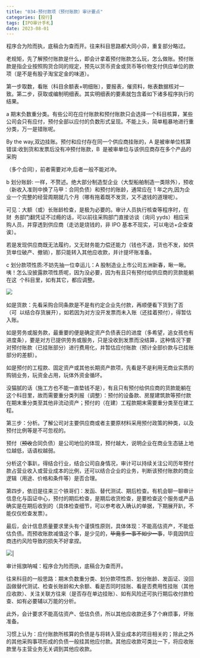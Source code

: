 ```yaml
---
title: "034-预付款项（预付账款）审计要点"
categories: [投行]
tags: [IPO审计手札]
date: 2023-08-01
---
```

程序合为险而执，底稿合为查而开。往来科目思路都大同小异，重复部分略过。

老规矩，先了解预付账款是什么，即会计拿着预付账款怎么玩，怎么做账。预付账款是指企业按照购货合同的规定，预先以货币资金或货币等价物支付供应单位的款项（是不是有股子淘宝定金的味道）。

第一步取数，看账（科目余额表+明细账），要报表，催资料，帐表数据核对一致。第二步，获取或编制明细表。其实明细表的要素就包含着如下诸多程序执行的结果。

a 期末负数重分类。有些公司在应付账款和预付账款只会选择一个科目核算，某些公司会只有应付，预付全部以应付的负数形式呈现。不能上头，简单粗暴地进行重分类，万一是错账呢。

By the way,双边挂账。预付和应付存在同一个供应商挂账的，A 是被审单位核算错误:收到货和发票后没有冲预付账款，B  是被审单位与该供应商存在多个产品的采购

（多个合同），前者需要对冲,后者一般不能对冲。

b 划分账龄: 一样，不赘述。绝大部分制造型企业（大型船舶制造一类除外），预收（新收入准则中换了马甲：合同负债）和预付的账龄，通常应在 1 年之内,因为企业一个完整的经营周期就几个月（哪有拖着既不发货，又不退钱的道理呢）。

可见：大额（或）长账龄检查，是极为必要的。审计人员执行核查等程序时，在财  务部门翻凭证不过瘾的话，可以前往采购部门直接访谈（询问 yyds）相应采购人员，并穿透到供应商（走访是烧钱的，非 IPO 基本不现实，可以电访+企查查诶）。

若是发现供应商既无法履约，又无财务能力偿还能力（钱也不退，货也不发，如供货单位破产、撤销），那只能转入其他应收款，并计提坏账准备。

c 划分款项性质:不妨先抽一位幸运儿：A 股制造业上市公司五洲新春，瞅一瞅。咦！怎么没披露款项性质呢，因为没必要，因为有且只有预付给供应商的货款能躺在这  个科目里，如有其它，都应调整。

![](https://cdn.staticaly.com/gh/richffan/img@main/obsidian/IPO/034-预付款项（预付账款）审计要点_1.webp) 

如是货款：先看采购合同条款是不是有约定企业先付款，再顺便看下货到了否（可  以结合存货展开），如若因为对方没开发票而未入账（还挂着预付），得暂估入账。

如是劳务或服务款，最重要的便是确定资产负债表日的进度（多希望，追女孩也有进度条），要是对方已提供劳务或服务，只是没收到发票而没结算，这种情况下要对预付账款（已挂账部分）进行费用化，并暂估应付账款（预计全部价款与已挂账部分的差额）。

如是预付的工程款、固定资产或其他长期资产款项，先看是不是利用无商业实质的购销业务，玩资金占用，玩体外资金循环。

没猫腻的话（施工方也不能一直垫钱不是），有且只有预付给供应商的货款能躺在这个科目里，故而需要重分类列报（调整）：预付的设备款、房屋建筑款等预付款在期末重分类至其他非流动资产；预付的（在建）工程款期末需要重分类至在建工程。

第三步：分析。了解公司对主要供应商或者主要原材料采用预付政策的种类，以及预付比例等是不可忽视的。

预付（~~预收~~合同负债）是公司地位的体现，预付越大，说明企业在商业生态链上地位越低，话语权越弱。

分析这个事趴，得结合行业，结合公司自身情况，审计可以持续关注公司历年预付款占营业收入或营业成本的比例，还可以结合企业的业务，判断该预付账款的商业逻辑（用途、价格和条件等）是否合理。

第四步，依旧是往来三个铁哥们：发函、替代测试、期后检查。有机会聊一聊审计信息化与函证中心，预付的期后检查，是期后收货检查，是要检查这个服务或产品确实是在期后收到的（具体检查细节，可以参考收入确认的单据，下期展开趴，不能仅仅检查发票）。

最后，会计信息质量要求里头有个谨慎性原则，具体体现：不能高估资产，不能低估负债。而预收账款减值这个事，是少见的，~~毕竟多一事不如少一事~~，毕竟因供应商违约风险导致的损失不好拿捏。

![](https://cdn.staticaly.com/gh/richffan/img@main/obsidian/IPO/034-预付款项（预付账款）审计要点_2.webp)|

审计摇旗呐喊：程序合为险而执，底稿合为查而开。

往来科目的一般思路：期末负数重分类、划分款项性质、划分账龄、发函证、没回函做替代测试、检查长账龄和大余额、看是否同时挂账、看是否费用性挂账（其他应收款）、关注关联方往来（是否存在单边挂账）、如有风险还可执行期后收付款检查、如有必要辅以万能的分析。

此外，会计要求不能高估资产、低估负债，所以其他应收款还多了个麻烦事，坏账准备。

习惯上认为：应付账款所核算的负债是与将转入营业成本的项目相关的；除此之外的其他采购事项形成的负债一般挂其他应付款。其他应收款可类比一下，将应收账款里与主营业务无关调到其他应收款。